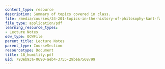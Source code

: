 ```yaml
---
content_type: resource
description: Summary of topics covered in class.
file: /media/courses/24-201-topics-in-the-history-of-philosophy-kant-fall-2005/793eb93a0690aeb4375529bea7568799_18_humility.pdf
file_type: application/pdf
learning_resource_types:
- Lecture Notes
ocw_type: OCWFile
parent_title: Lecture Notes
parent_type: CourseSection
resourcetype: Document
title: 18_humility.pdf
uid: 793eb93a-0690-aeb4-3755-29bea7568799
---
```

